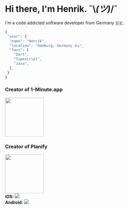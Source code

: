 # Hi there, I'm Henrik. ¯\\_(ツ)_/¯
<p align="justify">
  I'm a code addicted software developer from Germany 🇩🇪.
</p>

 ```javascript
{
  "user": {
   "name": "Henrik",
   "location": "Hamburg, Germany ⛵⚓",
   "favs": [
     "Dart",
     "Typescript",
     "Java",
   ],
  }
}
```

### Creator of 1-Minute.app
<a href="https://1-minute.app"><img src="https://1-minute.app/images/logo.8842980b.png" width="128" height="128" /></a>

### Creator of Planify
<img src="https://i.imgur.com/ufAqxi5.png" width="128" height="128" />
<br>
<strong>iOS: <img src="https://build.appcenter.ms/v0.1/apps/a582751e-3eff-4ed6-8344-65129972e31a/branches/master/badge" /></strong><br>
<strong>Android: <img src="https://build.appcenter.ms/v0.1/apps/aeb0d0da-a91d-4ec3-a9a3-a980240c3b84/branches/master/badge" /></strong>
